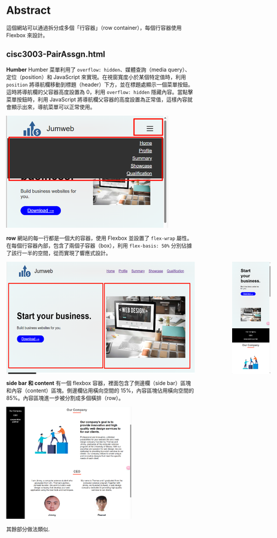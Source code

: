 # Abstract
這個網站可以通過拆分成多個「行容器」（row container），每個行容器使用 Flexbox 來設計。

## cisc3003-PairAssgn.html

**Humber** Humber 菜單利用了 `overflow: hidden`、媒體查詢（media query）、定位（position）和 JavaScript 來實現。在視窗寬度小於某個特定值時，利用 `position` 將導航欄移動到標題（header）下方，並在標題處顯示一個菜單按鈕。這時將導航欄的父容器高度設置為 0，利用 `overflow: hidden` 隱藏內容。當點擊菜單按鈕時，利用 JavaScript 將導航欄父容器的高度設置為正常值，這樣內容就會顯示出來，導航菜單可以正常使用。

<img src="show%20case/humber.png" alt="圖片描述" height =300 >


**row** 網站的每一行都是一個大的容器，使用 Flexbox 並設置了 `flex-wrap` 屬性。在每個行容器內部，包含了兩個子容器（box），利用 `flex-basis: 50%` 分別佔據了該行一半的空間，從而實現了響應式設計。
<p></p>


<div style="display: flex; gap: 100px;">
    <img src="show%20case/row.png" alt="圖片描述" height =300 >
    <img src="show%20case/warp.png" alt="圖片描述" height =300 >
</div>

<p></p>

**side bar 和 content** 有一個 flexbox 容器，裡面包含了側邊欄（side bar）區塊和內容（content）區塊。側邊欄佔用橫向空間的 15%，內容區塊佔用橫向空間的 85%。內容區塊進一步被分割成多個橫排（row）。

<div>
<img src="show%20case/content.png" alt="圖片描述" height =300 >
</div>

其餘部分做法類似.
